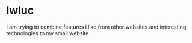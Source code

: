 # lwluc

I am trying to combine features i like from other websites and interesting technologies to my small website.
